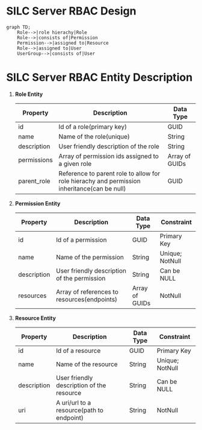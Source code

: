 # SILC Server RBAC Design

```mermaid
graph TD;
    Role-->|role hierachy|Role
    Role-->|consists of|Permission
    Permission-->|assigned to|Resource
    Role-->|assigned to|User
    UserGroup-->|consists of|User
```
# SILC Server RBAC Entity Description
1. **Role Entity** 

    Property | Description | Data Type
    -------- | ----------- | ---------
    id | Id of a role(primary key) | GUID
    name | Name of the role(unique) | String
    description | User friendly description of the role | String
    permissions | Array of permission ids assigned to a given role | Array of GUIDs
    parent_role | Reference to parent role to allow for role hierachy and permission inheritance(can be null) | GUID

2. **Permission Entity**

    Property | Description | Data Type | Constraint
    -------- | ----------- | --------- | --------
    id | Id of a permission | GUID | Primary Key
    name | Name of the permission | String | Unique; NotNull
    description | User friendly description of the permission | String | Can be NULL
    resources | Array of references to resources(endpoints) | Array of GUIDs | NotNull

3. **Resource Entity**

    Property | Description | Data Type | Constraint
    -------- | ----------- | --------- | --------
    id | Id of a resource | GUID | Primary Key
    name | Name of the resource | String | Unique; NotNull
    description | User friendly description of the resource | String | Can be NULL
    uri | A uri/url to a resource(path to endpoint) | String | NotNull




